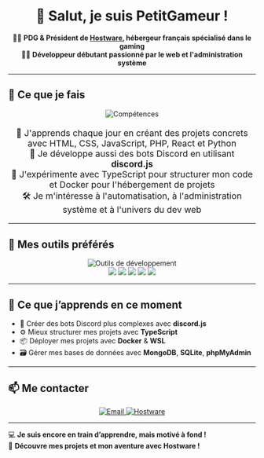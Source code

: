 <h1 align="center">👋 Salut, je suis PetitGameur !</h1>

<p align="center">
  🧑‍💼 <b>PDG & Président de <a href="https://hostware.fr" target="_blank">Hostware</a>, hébergeur français spécialisé dans le gaming</b><br />
  👨‍💻 <b>Développeur débutant passionné par le web et l'administration système</b>
</p>

---

## 🚀 Ce que je fais

<div align="center">
  <img src="https://skillicons.dev/icons?i=html,css,js,php,react,python,ts,discord&perline=8" alt="Compétences"/>
</div>

<p align="center" style="font-size: 1.1rem; max-width: 750px; margin-top: 20px;">
  🌱 J'apprends chaque jour en créant des projets concrets avec HTML, CSS, JavaScript, PHP, React et Python<br />
  💬 Je développe aussi des bots Discord en utilisant <b>discord.js</b><br />
  🧠 J'expérimente avec TypeScript pour structurer mon code et Docker pour l'hébergement de projets<br />
  🛠️ Je m'intéresse à l'automatisation, à l'administration système et à l'univers du dev web
</p>

---

## 💼 Mes outils préférés

<div align="center">
  <img src="https://skillicons.dev/icons?i=vscode,phpstorm,webstorm,git,github,docker,sqlite,mongodb&perline=8" alt="Outils de développement"/>
</div>

<div align="center">
  <img src="https://img.shields.io/badge/Warp-Terminal-black?style=for-the-badge&logo=windows-terminal&logoColor=white"/>
  <img src="https://img.shields.io/badge/Termius-SSH-blue?style=for-the-badge&logo=gnubash&logoColor=white"/>
  <img src="https://img.shields.io/badge/npm-Node%20Package%20Manager-red?style=for-the-badge&logo=npm&logoColor=white"/>
  <img src="https://img.shields.io/badge/phpMyAdmin-Database-orange?style=for-the-badge&logo=mysql&logoColor=white"/>
  <img src="https://img.shields.io/badge/WSL-Linux%20on%20Windows-0078d6?style=for-the-badge&logo=windows&logoColor=white"/>
</div>

---

## 🧠 Ce que j’apprends en ce moment

- 🤖 Créer des bots Discord plus complexes avec **discord.js**
- ⚙️ Mieux structurer mes projets avec **TypeScript**
- 📦 Déployer mes projets avec **Docker** & **WSL**
- 🗃️ Gérer mes bases de données avec **MongoDB**, **SQLite**, **phpMyAdmin**

---

## 📫 Me contacter

<div align="center">
  <a href="mailto:contact@lucahallet.com">
    <img src="https://img.shields.io/badge/Email-contact@lucahallet.com-red?style=for-the-badge&logo=gmail&logoColor=white" alt="Email"/>
  </a>
  <a href="https://lucahallet.fr">
    <img src="https://img.shields.io/badge/Hostware-Hébergeur%20Gaming-blue?style=for-the-badge&logo=cloudflare&logoColor=white" alt="Hostware"/>
  </a>
</div>

---

💻 **Je suis encore en train d’apprendre, mais motivé à fond !**  
🔧 **Découvre mes projets et mon aventure avec Hostware !**
